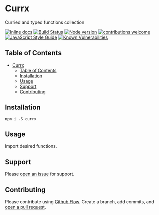 # Currx

Curried and typed functions collection

[![Inline docs](http://inch-ci.org/github/elcoosp/currx.svg?branch=master)](http://inch-ci.org/github/elcoosp/currx)
[![Build Status](https://travis-ci.org/elcoosp/currx.png?branch=master)](https://travis-ci.org/elcoosp/currx)
[![Node version](https://img.shields.io/node/v/currx.svg?style=flat)](http://nodejs.org/download/)
[![contributions welcome](https://img.shields.io/badge/contributions-welcome-brightgreen.svg?style=flat)](https://github.com/elcoosp/currx/issues)
[![JavaScript Style Guide](https://img.shields.io/badge/code_style-standard-brightgreen.svg)](https://standardjs.com)
[![Known Vulnerabilities](https://snyk.io/test/github/elcoosp/currx/badge.svg)](https://snyk.io/test/github/elcoosp/currx)

## Table of Contents

- [Currx](#currx)
    - [Table of Contents](#table-of-contents)
    - [Installation](#installation)
    - [Usage](#usage)
    - [Support](#support)
    - [Contributing](#contributing)

## Installation

`npm i -S currx`

## Usage

Import desired functions.

## Support

Please [open an issue](https://github.com/elcoosp/currx/issues/new) for support.

## Contributing

Please contribute using [Github Flow](https://guides.github.com/introduction/flow/). Create a branch, add commits, and [open a pull request](https://github.com/elcoosp/currx/compare/).
